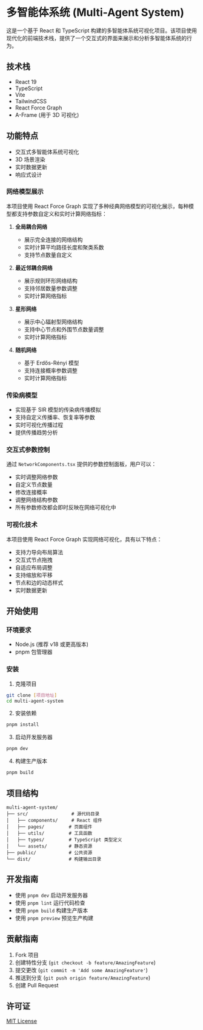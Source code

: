  # 多智能体系统 (Multi-Agent System)

这是一个基于 React 和 TypeScript 构建的多智能体系统可视化项目。该项目使用现代化的前端技术栈，提供了一个交互式的界面来展示和分析多智能体系统的行为。

## 技术栈

- React 19
- TypeScript
- Vite
- TailwindCSS
- React Force Graph
- A-Frame (用于 3D 可视化)

## 功能特点

- 交互式多智能体系统可视化
- 3D 场景渲染
- 实时数据更新
- 响应式设计

### 网络模型展示

本项目使用 React Force Graph 实现了多种经典网络模型的可视化展示，每种模型都支持参数自定义和实时计算网络指标：

1. **全局耦合网络**
   - 展示完全连接的网络结构
   - 实时计算平均路径长度和聚类系数
   - 支持节点数量自定义

2. **最近邻耦合网络**
   - 展示规则环形网络结构
   - 支持邻居数量参数调整
   - 实时计算网络指标

3. **星形网络**
   - 展示中心辐射型网络结构
   - 支持中心节点和外围节点数量调整
   - 实时计算网络指标

4. **随机网络**
   - 基于 Erdős-Rényi 模型
   - 支持连接概率参数调整
   - 实时计算网络指标

### 传染病模型

- 实现基于 SIR 模型的传染病传播模拟
- 支持自定义传播率、恢复率等参数
- 实时可视化传播过程
- 提供传播趋势分析

### 交互式参数控制

通过 `NetworkComponents.tsx` 提供的参数控制面板，用户可以：

- 实时调整网络参数
- 自定义节点数量
- 修改连接概率
- 调整网络结构参数
- 所有参数修改都会即时反映在网络可视化中

### 可视化技术

本项目使用 React Force Graph 实现网络可视化，具有以下特点：

- 支持力导向布局算法
- 交互式节点拖拽
- 自适应布局调整
- 支持缩放和平移
- 节点和边的动态样式
- 实时数据更新

## 开始使用

### 环境要求

- Node.js (推荐 v18 或更高版本)
- pnpm 包管理器

### 安装

1. 克隆项目
```bash
git clone [项目地址]
cd multi-agent-system
```

2. 安装依赖
```bash
pnpm install
```

3. 启动开发服务器
```bash
pnpm dev
```

4. 构建生产版本
```bash
pnpm build
```

## 项目结构

```
multi-agent-system/
├── src/                # 源代码目录
│   ├── components/     # React 组件
│   ├── pages/         # 页面组件
│   ├── utils/         # 工具函数
│   ├── types/         # TypeScript 类型定义
│   └── assets/        # 静态资源
├── public/            # 公共资源
└── dist/              # 构建输出目录
```

## 开发指南

- 使用 `pnpm dev` 启动开发服务器
- 使用 `pnpm lint` 运行代码检查
- 使用 `pnpm build` 构建生产版本
- 使用 `pnpm preview` 预览生产构建

## 贡献指南

1. Fork 项目
2. 创建特性分支 (`git checkout -b feature/AmazingFeature`)
3. 提交更改 (`git commit -m 'Add some AmazingFeature'`)
4. 推送到分支 (`git push origin feature/AmazingFeature`)
5. 创建 Pull Request

## 许可证

[MIT License](LICENSE)